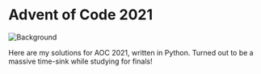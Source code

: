 # Advent of Code 2021

![Background](https://blogs.sap.com/wp-content/uploads/2020/11/EkaoQQTXEAMA4BN.jpg)

Here are my solutions for AOC 2021, written in Python. Turned out to be a massive time-sink while studying for finals!
